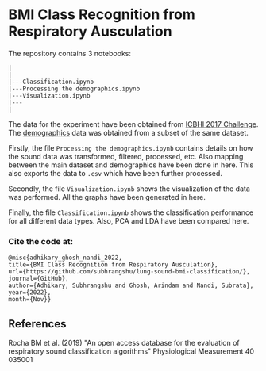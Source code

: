 # BMI Class Recognition from Respiratory Ausculation
The repository contains 3 notebooks:
```
|
|
|---Classification.ipynb
|---Processing the demographics.ipynb
|---Visualization.ipynb
|---
|
```
The data for the experiment have been obtained from [ICBHI 2017 Challenge](https://bhichallenge.med.auth.gr/ICBHI_2017_Challenge). The [demographics](https://bhichallenge.med.auth.gr/sites/default/files/ICBHI_final_database/ICBHI_Challenge_demographic_information.txt) data was obtained from a subset of the same dataset.

Firstly, the file `Processing the demographics.ipynb` contains details on how the sound data was transformed, filtered, processed, etc. Also mapping between the main dataset and demographics have been done in here. This also exports the data to `.csv` which have been further processed.

Secondly, the file `Visualization.ipynb` shows the visualization of the data was performed. All the graphs have been generated in here.

Finally, the file `Classification.ipynb` shows the classification performance for all different data types. Also, PCA and LDA have been compared here.

### Cite the code at:
```
@misc{adhikary_ghosh_nandi_2022,
title={BMI Class Recognition from Respiratory Ausculation},
url={https://github.com/subhrangshu/lung-sound-bmi-classification/},
journal={GitHub},
author={Adhikary, Subhrangshu and Ghosh, Arindam and Nandi, Subrata},
year={2022},
month={Nov}} 
```


## References
Rocha BM et al. (2019) "An open access database for the evaluation of respiratory sound classification algorithms" Physiological Measurement 40 035001
